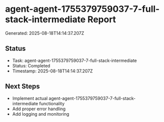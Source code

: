 # agent-agent-1755379759037-7-full-stack-intermediate Report

Generated: 2025-08-18T14:14:37.207Z

## Status
- Task: agent-agent-1755379759037-7-full-stack-intermediate
- Status: Completed
- Timestamp: 2025-08-18T14:14:37.207Z

## Next Steps
- Implement actual agent-agent-1755379759037-7-full-stack-intermediate functionality
- Add proper error handling
- Add logging and monitoring
